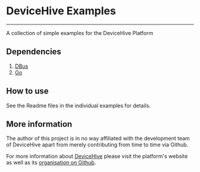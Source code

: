 # DeviceHive Examples
------------
A collection of simple examples for the DeviceHive Platform

## Dependencies

1. [DBus](https://www.freedesktop.org/wiki/Software/dbus/)
2. [Go](https://golang.org/)

## How to use
See the Readme files in the individual examples for details.

## More information

The author of this project is in no way affiliated with the development team of DeviceHive apart from merely contributing from time to time via Github.

For more information about [DeviceHive](http://www.devicehive.com) please visit the platform's website as well as its [organisation on Github](http://github.com/devicehive).

